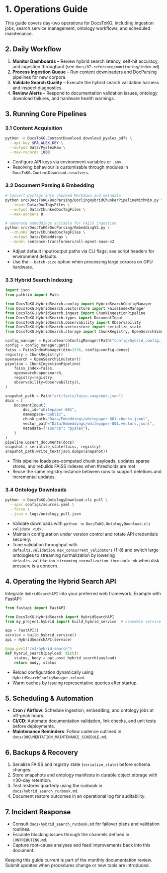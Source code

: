 # 1. Operations Guide

This guide covers day-two operations for DocsToKG, including ingestion jobs, search service management, ontology workflows, and scheduled maintenance.

## 2. Daily Workflow

1. **Monitor Dashboards** – Review hybrid search latency, self-hit accuracy, and ingestion throughput (see `docs/07-reference/monitoring/index.md`).
2. **Process Ingestion Queue** – Run content downloaders and DocParsing pipelines for new corpora.
3. **Validate Search Quality** – Execute the hybrid search validation harness and inspect diagnostics.
4. **Review Alerts** – Respond to documentation validation issues, ontology download failures, and hardware health warnings.

## 3. Running Core Pipelines

### 3.1 Content Acquisition

```bash
python -m DocsToKG.ContentDownload.download_pyalex_pdfs \
  --api-key $PA_ALEX_KEY \
  --output Data/PyalexRaw \
  --max-records 1000
```

- Configure API keys via environment variables or `.env`.
- Resolving behaviour is customisable through modules in `DocsToKG.ContentDownload.resolvers`.

### 3.2 Document Parsing & Embedding

```bash
# Convert DocTags into chunked Markdown and metadata
python src/DocsToKG/DocParsing/DoclingHybridChunkerPipelineWithMin.py \
  --input Data/DocTagsFiles \
  --output Data/ChunkedDocTagFiles \
  --max-workers 8

# Generate embeddings suitable for FAISS ingestion
python src/DocsToKG/DocParsing/EmbeddingV2.py \
  --chunks Data/ChunkedDocTagFiles \
  --output Data/Embeddings \
  --model sentence-transformers/all-mpnet-base-v2
```

- Adjust default input/output paths via CLI flags; see script headers for environment defaults.
- Use the `--batch-size` option when processing large corpora on GPU hardware.

### 3.3 Hybrid Search Indexing

```python
import json
from pathlib import Path

from DocsToKG.HybridSearch.config import HybridSearchConfigManager
from DocsToKG.HybridSearch.vectorstore import FaissIndexManager
from DocsToKG.HybridSearch.ingest import ChunkIngestionPipeline
from DocsToKG.HybridSearch.types import DocumentInput
from DocsToKG.HybridSearch.observability import Observability
from DocsToKG.HybridSearch.vectorstore import serialize_state
from DocsToKG.HybridSearch.storage import ChunkRegistry, OpenSearchSimulator

config_manager = HybridSearchConfigManager(Path("config/hybrid_config.json"))
config = config_manager.get()
faiss = FaissIndexManager(dim=1536, config=config.dense)
registry = ChunkRegistry()
opensearch = OpenSearchSimulator()
pipeline = ChunkIngestionPipeline(
    faiss_index=faiss,
    opensearch=opensearch,
    registry=registry,
    observability=Observability(),
)

snapshot_path = Path("artifacts/faiss.snapshot.json")
docs = [
    DocumentInput(
        doc_id="whitepaper-001",
        namespace="public",
        chunk_path="Data/Embeddings/whitepaper-001.chunks.jsonl",
        vector_path="Data/Embeddings/whitepaper-001.vectors.jsonl",
        metadata={"source": "pyalex"},
    )
]
pipeline.upsert_documents(docs)
snapshot = serialize_state(faiss, registry)
snapshot_path.write_text(json.dumps(snapshot))
```

- This pipeline loads pre-computed chunk payloads, updates sparse stores, and rebuilds FAISS indexes when thresholds are met.
- Reuse the same registry instance between runs to support deletions and incremental updates.

### 3.4 Ontology Downloads

```bash
python -m DocsToKG.OntologyDownload.cli pull \
  --spec configs/sources.yaml \
  --force \
  --json > logs/ontology_pull.json
```

- Validate downloads with `python -m DocsToKG.OntologyDownload.cli validate <id>`.
- Maintain configuration under version control and rotate API credentials securely.
- Tune validation throughput with `defaults.validation.max_concurrent_validators`
  (1-8) and switch large ontologies to streaming normalization by lowering
  `defaults.validation.streaming_normalization_threshold_mb` when disk pressure
  is a concern.

## 4. Operating the Hybrid Search API

Integrate `HybridSearchAPI` into your preferred web framework. Example with FastAPI:

```python
from fastapi import FastAPI

from DocsToKG.HybridSearch import HybridSearchAPI
from my_project.hybrid import build_hybrid_service  # assemble service as shown above

app = FastAPI()
service = build_hybrid_service()
api = HybridSearchAPI(service)

@app.post("/v1/hybrid-search")
def hybrid_search(payload: dict):
    status, body = api.post_hybrid_search(payload)
    return body, status
```

- Reload configuration dynamically using `HybridSearchConfigManager.reload`.
- Warm caches by issuing representative queries after startup.

## 5. Scheduling & Automation

- **Cron / Airflow**: Schedule ingestion, embedding, and ontology jobs at off-peak hours.
- **CI/CD**: Automate documentation validation, link checks, and unit tests before deployments.
- **Maintenance Reminders**: Follow cadence outlined in `docs/DOCUMENTATION_MAINTENANCE_SCHEDULE.md`.

## 6. Backups & Recovery

1. Serialize FAISS and registry state (`serialize_state`) before schema changes.
2. Store snapshots and ontology manifests in durable object storage with ≥30-day retention.
3. Test restores quarterly using the runbook in `docs/hybrid_search_runbook.md`.
4. Document restore outcomes in an operational log for auditability.

## 7. Incident Response

- Consult `docs/hybrid_search_runbook.md` for failover plans and validation routines.
- Escalate blocking issues through the channels defined in `CONTRIBUTING.md`.
- Capture root-cause analyses and feed improvements back into this document.

Keeping this guide current is part of the monthly documentation review. Submit updates when procedures change or new tools are introduced.
